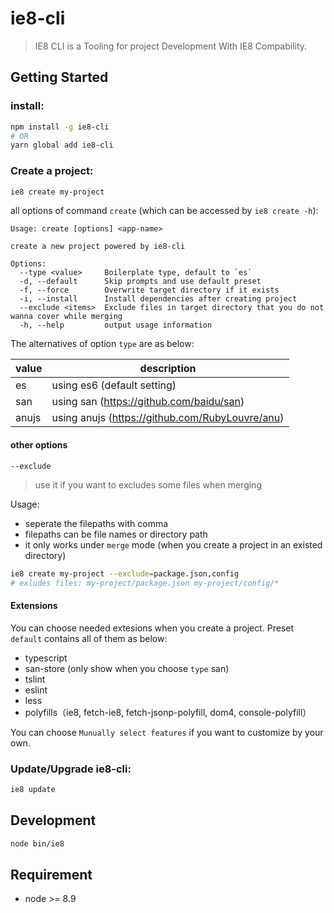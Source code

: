 # ie8-cli

> IE8 CLI is a Tooling for project Development With IE8 Compability.

## Getting Started

### install:

```bash
npm install -g ie8-cli
# OR
yarn global add ie8-cli
```

### Create a project:

```bash
ie8 create my-project
```

all options of command `create` (which can be accessed by `ie8 create -h`):

```
Usage: create [options] <app-name>

create a new project powered by ie8-cli

Options:
  --type <value>     Boilerplate type, default to `es`
  -d, --default      Skip prompts and use default preset
  -f, --force        Overwrite target directory if it exists
  -i, --install      Install dependencies after creating project
  --exclude <items>  Exclude files in target directory that you do not wanna cover while merging
  -h, --help         output usage information
```

The alternatives of option `type` are as below:

| value | description |
| -- | -- |
| es | using es6 (default setting) |
| san | using san (https://github.com/baidu/san) |
| anujs | using anujs (https://github.com/RubyLouvre/anu) |

#### other options

`--exclude`

> use it if you want to excludes some files when merging

Usage:

- seperate the filepaths with comma
- filepaths can be file names or directory path
- it only works under `merge` mode (when you create a project in an existed directory)


```bash
ie8 create my-project --exclude=package.json,config
# exludes files: my-project/package.json my-project/config/*
```

#### Extensions

You can choose needed extesions when you create a project. Preset `default` contains all of them as below:

- typescript
- san-store (only show when you choose `type` san)
- tslint
- eslint
- less
- polyfills（ie8, fetch-ie8, fetch-jsonp-polyfill, dom4, console-polyfill）

You can choose `Munually select features` if you want to customize by your own.

### Update/Upgrade ie8-cli:

```bash
ie8 update
```

## Development

```bash
node bin/ie8
```

## Requirement

- node >= 8.9

